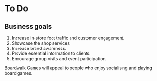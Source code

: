 # To Do

## Business goals

1. Increase in-store foot traffic and customer engagement.
1. Showcase the shop services.
1. Increase brand awareness.
1. Provide essential information to clients.
1. Encourage group visits and event participation.

Boardwalk Games will appeal to people who enjoy socialising and playing board games.